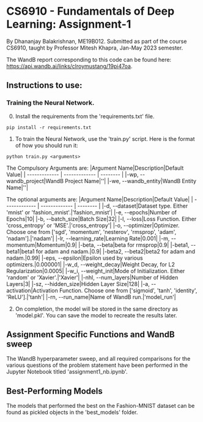# CS6910 - Fundamentals of Deep Learning: Assignment-1

By Dhananjay Balakrishnan, ME19B012.
Submitted as part of the course CS6910, taught by Professor Mitesh Khapra, Jan-May 2023 semester.

The WandB report corresponding to this code can be found here: https://api.wandb.ai/links/clroymustang/19pi47oa.

## Instructions to use:
### Training the Neural Network.
0. Install the requirements from the 'requirements.txt' file.
```
pip install -r requirements.txt
```
1. To train the Neural Network, use the 'train.py' script. Here is the format of how you should run it:

```
python train.py <arguments>
```

The Compulsory Arguments are:
|Argument Name|Description|Default Value|
| ------------- | ------------- | -------- |
|-wp, --wandb_project|WandB Project Name|''|
|-we, --wandb_entity|WandB Entity Name|''|

The optional arguments are:
|Argument Name|Description|Default Value|
| ------------- | ------------- | -------- |
|-d, --dataset|Dataset type. Either 'mnist' or 'fashion_mnist'.|'fashion_mnist'|
|-e, --epochs|Number of Epochs|10|
|-b, --batch_size|Batch Size|32|
|-l, --loss|Loss Function. Either 'cross_entropy' or 'MSE'.|'cross_entropy'|
|-o, --optimizer|Optimizer. Choose one from ['sgd', 'momentum', 'nesterov', 'rmsprop', 'adam', 'nadam'].|'nadam'|
|-lr, --learning_rate|Learning Rate|0.001|
|-m, --momentum|Momentum|0.9|
|-beta, --beta|beta for rmsprop|0.9|
|-beta1, --beta1|beta1 for adam and nadam.|0.9|
|-beta2, --beta2|beta2 for adam and nadam.|0.99|
|-eps, --epsilon|Epsilon used by various optimizers.|0.000001|
|-w_d, --weight_decay|Weight Decay, for L2 Regularization|0.0005|
|-w_i, --weight_init|Mode of Initialization. Either 'random' or 'Xavier'.|'Xavier'|
|-nhl, --num_layers|Number of Hidden Layers|3|
|-sz, --hidden_size|Hidden Layer Size|128|
|-a, --activation|Activation Function. Choose one from ['sigmoid', 'tanh', 'identity', 'ReLU'].|'tanh'|
|-rn, --run_name|Name of WandB run.|'model_run'|

2. On completion, the model will be stored in the same directory as 'model.pkl'. You can save the model to recreate the results later. 

## Assignment Specific Functions and WandB sweep
The WandB hyperparameter sweep, and all required comparisons for the various questions of the problem statement have been performed in the Jupyter Notebook titled 'assignment1_nb.ipynb'.

## Best-Performing Models
The models that performed the best on the Fashion-MNIST dataset can be found as pickled objects in the 'best_models' folder.
